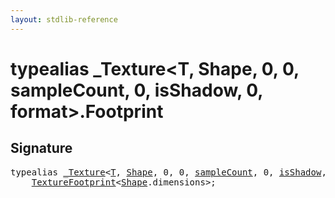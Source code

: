 ```yaml
---
layout: stdlib-reference
---
```


# typealias \_Texture\<T, Shape, 0, 0, sampleCount, 0, isShadow, 0, format\>\.Footprint

## Signature

<pre>
<span class='code_keyword'>typealias</span> <a href="/stdlib-reference/types/texture-01/index" class="code_type">_Texture</a>&lt;<a href="/stdlib-reference/types/texture-01/index#typeparam-T" class="code_type">T</a>, <a href="/stdlib-reference/types/texture-01/index#typeparam-Shape" class="code_type">Shape</a>, 0, 0, <a href="/stdlib-reference/types/texture-01/index#decl-sampleCount" class="code_var">sampleCount</a>, 0, <a href="/stdlib-reference/types/texture-01/index#decl-isShadow" class="code_var">isShadow</a>, 0, <a href="/stdlib-reference/types/texture-01/index#decl-format" class="code_var">format</a>&gt;.<a href="/stdlib-reference/types/texture-01/footprint-0" class="code_type">Footprint</a> = 
    <a href="/stdlib-reference/types/texturefootprint-07/index" class="code_type">TextureFootprint</a>&lt;<a href="/stdlib-reference/types/texture-01/index#typeparam-Shape" class="code_type">Shape</a>.dimensions&gt;;
</pre>

